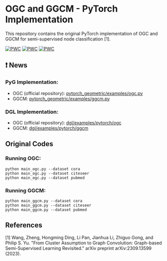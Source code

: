 # OGC and GGCM - PyTorch Implementation

This repository contains the original PyTorch implementation of OGC and GGCM for semi-supervised node classification [1].

[![PWC](https://img.shields.io/endpoint.svg?url=https://paperswithcode.com/badge/from-cluster-assumption-to-graph-convolution/node-classification-on-citeseer-with-public)](https://paperswithcode.com/sota/node-classification-on-citeseer-with-public?p=from-cluster-assumption-to-graph-convolution)
[![PWC](https://img.shields.io/endpoint.svg?url=https://paperswithcode.com/badge/from-cluster-assumption-to-graph-convolution/node-classification-on-cora-with-public-split)](https://paperswithcode.com/sota/node-classification-on-cora-with-public-split?p=from-cluster-assumption-to-graph-convolution)
[![PWC](https://img.shields.io/endpoint.svg?url=https://paperswithcode.com/badge/from-cluster-assumption-to-graph-convolution/node-classification-on-pubmed-with-public)](https://paperswithcode.com/sota/node-classification-on-pubmed-with-public?p=from-cluster-assumption-to-graph-convolution)

## ❗ News 

### PyG Implementation:
- OGC (official repository): [pytorch_geometric/examples/ogc.py](https://github.com/pyg-team/pytorch_geometric/blob/master/examples/ogc.py)
- GGCM: [pytorch_geometric/examples/ggcm.py](https://github.com/xYix/pytorch_geometric/blob/master/examples/ggcm.py)


### DGL Implementation:
- OGC (official repository): [dgl/examples/pytorch/ogc](https://github.com/dmlc/dgl/tree/master/examples/pytorch/ogc)
- GGCM: [dgl/examples/pytorch/ggcm](https://github.com/SinuoXu/dgl/tree/master/examples/pytorch/ggcm)


## Original Codes

### Running OGC:
``` 
python main_ogc.py --dataset cora 
python main_ogc.py --dataset citeseer 
python main_ogc.py --dataset pubmed 
```

### Running GGCM:
``` 
python main_ggcm.py --dataset cora
python main_ggcm.py --dataset citeseer
python main_ggcm.py --dataset pubmed
``` 
## References

[1] Wang, Zheng, Hongming Ding, Li Pan, Jianhua Li, Zhiguo Gong, and Philip S. Yu. "From Cluster Assumption to Graph Convolution: Graph-based Semi-Supervised Learning Revisited." arXiv preprint arXiv:2309.13599 (2023).

